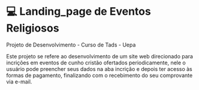 # :computer: Landing_page de Eventos Religiosos
Projeto de Desenvolvimento - Curso de Tads - Uepa

Este projeto se refere ao desenvolvimento de um site web direcionado para incrições em eventos de cunho cristão ofertados periodicamente, nele o usuário pode preencher seus dados na aba incrição e depois ter acesso às formas de pagamento, finalizando com o recebimento do seu comprovante via e-mail.

